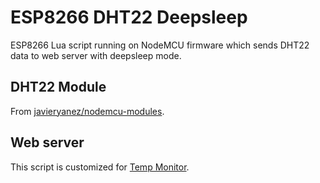 # ESP8266 DHT22 Deepsleep
ESP8266 Lua script running on NodeMCU firmware which sends DHT22 data to web server with deepsleep mode.

## DHT22 Module
From [javieryanez/nodemcu-modules](https://github.com/javieryanez/nodemcu-modules/tree/master/dht22).

## Web server
This script is customized for [Temp Monitor](https://github.com/ssimunic/Temp-Monitor).
